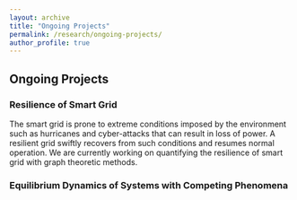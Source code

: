 ```yaml
---
layout: archive
title: "Ongoing Projects"
permalink: /research/ongoing-projects/
author_profile: true
---
```


## Ongoing Projects

### Resilience of Smart Grid
The smart grid is prone to extreme conditions imposed by the environment such as hurricanes and cyber-attacks that can result in loss of power. A resilient grid swiftly recovers from
such conditions and resumes normal operation. We are currently working on quantifying the resilience of smart grid with graph theoretic methods.

### Equilibrium Dynamics of Systems with Competing Phenomena

